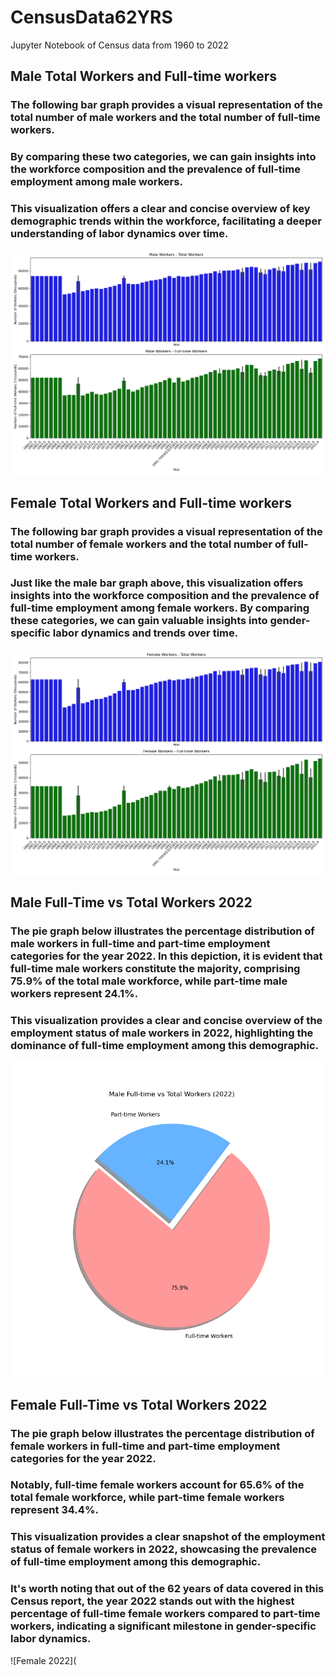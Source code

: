 # CensusData62YRS
Jupyter Notebook of Census data from 1960 to 2022

## Male Total Workers and Full-time workers
### The following bar graph provides a visual representation of the total number of male workers and the total number of full-time workers.
### By comparing these two categories, we can gain insights into the workforce composition and the prevalence of full-time employment among male workers. 
### This visualization offers a clear and concise overview of key demographic trends within the workforce, facilitating a deeper understanding of labor dynamics over time.
![Male Workers](https://github.com/itcoder78/CensusData62YRS/blob/main/Male%20Workers.png)

## Female Total Workers and Full-time workers
### The following bar graph provides a visual representation of the total number of female workers and the total number of full-time workers.
### Just like the male bar graph above, this visualization offers insights into the workforce composition and the prevalence of full-time employment among female workers. By comparing these categories, we can gain valuable insights into gender-specific labor dynamics and trends over time.

![Female Workers](https://github.com/itcoder78/CensusData62YRS/blob/main/Female%20Workers.png)

## Male Full-Time vs Total Workers 2022
### The pie graph below illustrates the percentage distribution of male workers in full-time and part-time employment categories for the year 2022. In this depiction, it is evident that full-time male workers constitute the majority, comprising 75.9% of the total male workforce, while part-time male workers represent 24.1%.
### This visualization provides a clear and concise overview of the employment status of male workers in 2022, highlighting the dominance of full-time employment among this demographic.
![Male 2022](https://github.com/itcoder78/CensusData62YRS/blob/main/Male%20Full-time%20vs%20Total%20Workers.png)

## Female Full-Time vs Total Workers 2022
### The pie graph below illustrates the percentage distribution of female workers in full-time and part-time employment categories for the year 2022.
### Notably, full-time female workers account for 65.6% of the total female workforce, while part-time female workers represent 34.4%.
### This visualization provides a clear snapshot of the employment status of female workers in 2022, showcasing the prevalence of full-time employment among this demographic.
### It's worth noting that out of the 62 years of data covered in this Census report, the year 2022 stands out with the highest percentage of full-time female workers compared to part-time workers, indicating a significant milestone in gender-specific labor dynamics.
![Female 2022](
